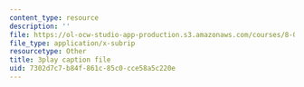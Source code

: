 ```yaml
---
content_type: resource
description: ''
file: https://ol-ocw-studio-app-production.s3.amazonaws.com/courses/8-04-quantum-physics-i-spring-2016/7302d7c7b84f861c85c0cce58a5c220e_8abBLKEZLaI.srt
file_type: application/x-subrip
resourcetype: Other
title: 3play caption file
uid: 7302d7c7-b84f-861c-85c0-cce58a5c220e
---
```

